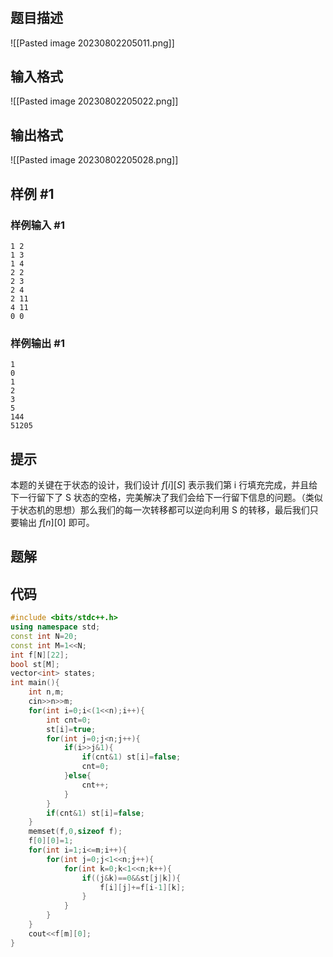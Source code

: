 # 
## 题目描述
![[Pasted image 20230802205011.png]]

## 输入格式
![[Pasted image 20230802205022.png]]


## 输出格式
![[Pasted image 20230802205028.png]]


## 样例 #1

### 样例输入 #1

```
1 2
1 3
1 4
2 2
2 3
2 4
2 11
4 11
0 0
```

### 样例输出 #1

```
1
0
1
2
3
5
144
51205
```

## 提示
本题的关键在于状态的设计，我们设计 $f[i][S]$ 表示我们第 i 行填充完成，并且给下一行留下了 S 状态的空格，完美解决了我们会给下一行留下信息的问题。（类似于状态机的思想）那么我们的每一次转移都可以逆向利用 S 的转移，最后我们只要输出 $f[n][0]$ 即可。



## 题解


## 代码
```cpp
#include <bits/stdc++.h>
using namespace std;
const int N=20;
const int M=1<<N;
int f[N][22];
bool st[M];
vector<int> states;
int main(){
	int n,m;
	cin>>n>>m;
	for(int i=0;i<(1<<n);i++){
		int cnt=0;
		st[i]=true;
		for(int j=0;j<n;j++){
			if(i>>j&1){
				if(cnt&1) st[i]=false;
				cnt=0;
			}else{
				cnt++;
			}
		}
		if(cnt&1) st[i]=false;
	}
	memset(f,0,sizeof f);
	f[0][0]=1;
	for(int i=1;i<=m;i++){
		for(int j=0;j<1<<n;j++){
			for(int k=0;k<1<<n;k++){
				if((j&k)==0&&st[j|k]){
					f[i][j]+=f[i-1][k];
				}
			}
		}
	}
	cout<<f[m][0];
}
```